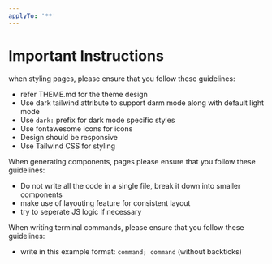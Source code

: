 ```yaml
---
applyTo: '**'
---
```


# Important Instructions
when styling pages, please ensure that you follow these guidelines:
- refer THEME.md for the theme design
- Use dark tailwind attribute to support darm mode along with default light mode
- Use `dark:` prefix for dark mode specific styles
- Use fontawesome icons for icons
- Design should be responsive
- Use Tailwind CSS for styling

When generating components, pages please ensure that you follow these guidelines:
- Do not write all the code in a single file, break it down into smaller components
- make use of layouting feature for consistent layout
- try to seperate JS logic if necessary

When writing terminal commands, please ensure that you follow these guidelines:
- write in this example format: `command; command` (without backticks)
